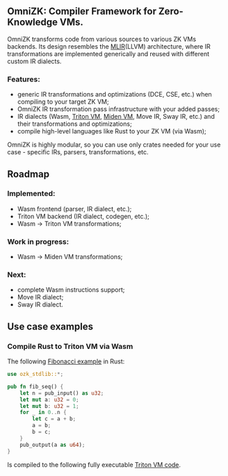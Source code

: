 ## OmniZK: Compiler Framework for Zero-Knowledge VMs.

OmniZK transforms code from various sources to various ZK VMs backends. Its design resembles the [MLIR](https://mlir.llvm.org/)(LLVM) architecture, where IR transformations are implemented generically and reused with different custom IR dialects. 

### Features:

- generic IR transformations and optimizations (DCE, CSE, etc.) when compiling to your target ZK VM;
- OmniZK IR transformation pass infrastructure with your added passes;
- IR dialects (Wasm, [Triton VM](https://github.com/TritonVM/triton-vm), [Miden VM](https://github.com/0xPolygonMiden/miden-vm/), Move IR, Sway IR, etc.) and their transformations and optimizations;
- compile high-level languages like Rust to your ZK VM (via Wasm);

OmniZK is highly modular, so you can use only crates needed for your use case - specific IRs, parsers, transformations, etc.

## Roadmap

### Implemented:

- Wasm frontend (parser, IR dialect, etc.);
- Triton VM backend (IR dialect, codegen, etc.);
- Wasm -> Triton VM transformations;

### Work in progress:

- Wasm -> Miden VM transformations;

### Next:
- complete Wasm instructions support;
- Move IR dialect;
- Sway IR dialect.


## Use case examples

### Compile Rust to Triton VM via Wasm

The following [Fibonacci example](https://github.com/greenhat/omnizk/blob/main/crates/rust-wasm-tests/bundle1/src/fib.rs) in Rust:
```rust
use ozk_stdlib::*;

pub fn fib_seq() {
    let n = pub_input() as u32;
    let mut a: u32 = 0;
    let mut b: u32 = 1;
    for _ in 0..n {
        let c = a + b;
        a = b;
        b = c;
    }
    pub_output(a as u64);
}
```

Is compiled to the following fully executable [Triton VM code](https://github.com/greenhat/omnizk/blob/main/crates/codegen-tritonvm/src/codegen/sem_tests/fib.rs).
